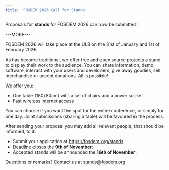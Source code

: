 ```yaml
---
title: 'FOSDEM 2026 Call for Stands'
---
```


Proposals for **stands** for FOSDEM 2026 can now be submitted!

---MORE---

FOSDEM 2026 will take place at the ULB on the 31st of January and 1st of February 2026.

As has become traditional, we offer free and open source projects a stand to display their
work to the audience. You can share information, demo software, interact with your users 
and developers, give away goodies, sell merchandise or accept donations. All is possible!

We offer you:

- One table (180x80cm) with a set of chairs and a power socket
- Fast wireless internet access

You can choose if you want the spot for the entire conference, or simply for one day. 
Joint submissions (sharing a table) will be favoured in the process.

After sending your proposal you may add all relevant people, that should be informed, to it.

- Submit your application at <a href="https://pretalx.fosdem.org/fosdem-2026-call-for-stands">https://fosdem.org/stands</a>
- Deadline closes the **9th of November**;
- Accepted stands will be announced the **16th of November**.

Questions or remarks? Contact us at <a href="mailto:stands@fosdem.org">stands@fosdem.org</a>
